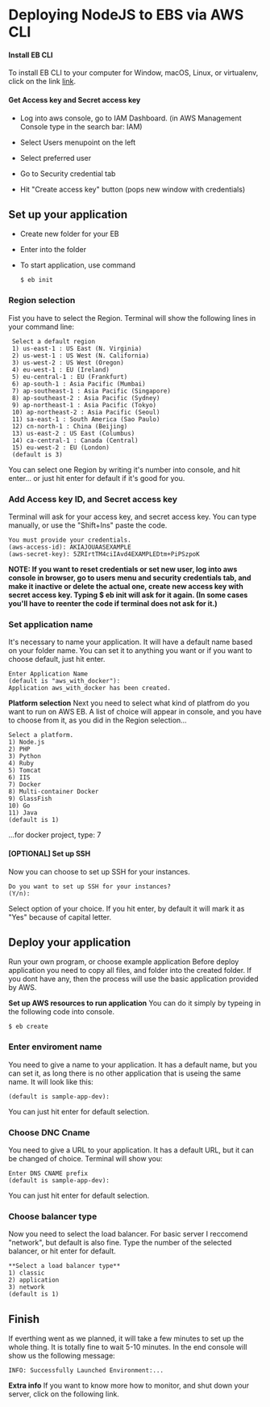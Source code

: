 # Deploying NodeJS to EBS via AWS CLI



#### Install EB CLI
To install EB CLI to your computer for Window, macOS, Linux, or virtualenv, click on the link [link](https://docs.aws.amazon.com/elasticbeanstalk/latest/dg/eb-cli3-install.html).

#### Get Access key and Secret access key
 - Log into aws console, go to IAM Dashboard. (in AWS Management Console type in the search bar: IAM)

 - Select Users menupoint on the left

 - Select preferred user

 - Go to Security credential tab

 - Hit "Create access key" button (pops new window with credentials)

## Set up your application

  - Create new folder for your EB
  - Enter into the folder
  - To start application, use command

    ```$ eb init```

### Region selection
Fist you have to select the Region. Terminal will show the following lines in your command line:

```
 Select a default region
 1) us-east-1 : US East (N. Virginia)
 2) us-west-1 : US West (N. California)
 3) us-west-2 : US West (Oregon)
 4) eu-west-1 : EU (Ireland)
 5) eu-central-1 : EU (Frankfurt)
 6) ap-south-1 : Asia Pacific (Mumbai)
 7) ap-southeast-1 : Asia Pacific (Singapore)
 8) ap-southeast-2 : Asia Pacific (Sydney)
 9) ap-northeast-1 : Asia Pacific (Tokyo)
 10) ap-northeast-2 : Asia Pacific (Seoul)
 11) sa-east-1 : South America (Sao Paulo)
 12) cn-north-1 : China (Beijing)
 13) us-east-2 : US East (Columbus)
 14) ca-central-1 : Canada (Central)
 15) eu-west-2 : EU (London)
 (default is 3)
```

You can select one Region by writing it's number into console, and hit enter... or just hit enter for default if it's good for you.

### Add Access key ID, and Secret access key
Terminal will ask for your access key, and secret access key. 
You can type manually, or use the "Shift+Ins" paste the code.

```
You must provide your credentials.
(aws-access-id): AKIAJOUAASEXAMPLE
(aws-secret-key): 5ZRIrtTM4ciIAvd4EXAMPLEDtm+PiPSzpoK
```

**NOTE:   If you want to reset credentials or set new user, log into aws console in browser, go to users menu and security credentials tab, and make it inactive or delete the actual one, create new access key with secret access key. Typing $ eb init will ask for it again. (In some cases you'll have to reenter the code if terminal does not ask for it.)**

### Set application name
It's necessary to name your application. 
It will have a default name based on your folder name. 
You can set	 it to anything you want or if you want to choose default, just hit enter.


```
Enter Application Name
(default is "aws_with_docker"): 
Application aws_with_docker has been created.
```

**Platform selection**
Next you need to select what kind of platfrom do you want to run on AWS EB. A list of choice will appear in console, and you have to choose from it, as you did in the Region selection...

```
Select a platform.
1) Node.js
2) PHP
3) Python
4) Ruby
5) Tomcat
6) IIS
7) Docker
8) Multi-container Docker
9) GlassFish
10) Go
11) Java
(default is 1)
```

...for docker project, type: 7


#### [OPTIONAL] Set up SSH
Now you can choose to set up SSH for your instances.

```
Do you want to set up SSH for your instances?
(Y/n): 
```

Select option of your choice. If you hit enter, by default it will mark it as "Yes" because of capital letter.

## Deploy your application
Run your own program, or choose example application
Before deploy application you need to copy all files, and folder into the created folder. If you dont have any, then the process will use the basic application provided by AWS.

**Set up AWS resources to run application**
You can do it simply by typeing in the following code into console.

```$ eb create```

### Enter enviroment name
You need to give a name to your application. 
It has a default name, but you can set it, as long there is no other application that is useing the same name. It will look like this:

```Enter Environment Name
(default is sample-app-dev):
```

You can just hit enter for default selection.

### Choose DNC Cname
You need to give a URL to your application. It has a default URL, but it can be changed of choice. Terminal will show you:

```
Enter DNS CNAME prefix
(default is sample-app-dev):
```

You can just hit enter for default selection.

### Choose balancer type
Now you need to select the load balancer. For basic server I reccomend "network", but default is also fine. Type the number of the selected balancer, or hit enter for default.

```
**Select a load balancer type**
1) classic
2) application
3) network
(default is 1)
```

## Finish
If everthing went as we planned, it will take a few minutes to set up the whole thing. It is totally fine to wait 5-10 minutes. In the end console will show us the following message:

```
INFO: Successfully Launched Environment:...
```

**Extra info**
If you want to know more how to monitor, and shut down your server, click on the following link.
